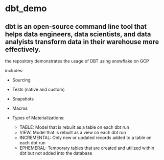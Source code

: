 # dbt_demo
## dbt is an open-source command line tool that helps data engineers, data scientists, and data analyists transform data in their warehouse more effectively.

the repository demonstrates the usage of DBT using snowflake on GCP

includes:
  - Sourcing
  - Tests (native and custom)
  - Snapshots
  - Macros
  - Types of Materializations: 
  
      - TABLE: Model that is rebuilt as a table on each dbt run 
      - VIEW: Model that is rebuilt as a view on each dbt run
      - INCREMENTAL: Only new or updated records added to a table on each dbt run 
      - EPHEMERAL: Temporary tables that are created and utilized within dbt but not added into the database  
